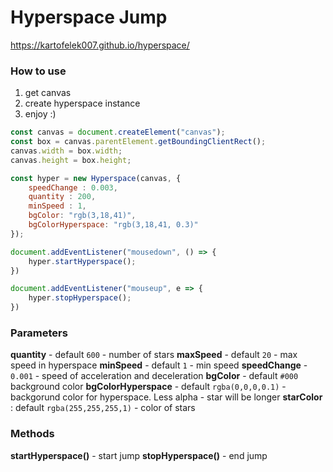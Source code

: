 # Hyperspace Jump
https://kartofelek007.github.io/hyperspace/

### How to use
1. get canvas
2. create hyperspace instance
3. enjoy :)
```js
const canvas = document.createElement("canvas");
const box = canvas.parentElement.getBoundingClientRect();
canvas.width = box.width;
canvas.height = box.height;

const hyper = new Hyperspace(canvas, {
    speedChange : 0.003,
    quantity : 200,
    minSpeed : 1,
    bgColor: "rgb(3,18,41)",
    bgColorHyperspace: "rgb(3,18,41, 0.3)"
});

document.addEventListener("mousedown", () => {
	hyper.startHyperspace();
})

document.addEventListener("mouseup", e => {
    hyper.stopHyperspace();
})
```

### Parameters
**quantity** - default `600` - number of stars
**maxSpeed** - default `20` - max speed in hyperspace
**minSpeed** - default `1` - min speed 
**speedChange** - `0.001` - speed of acceleration and deceleration
**bgColor** - default `#000` background color
**bgColorHyperspace** - default `rgba(0,0,0,0.1)` - backgorund color for hyperspace. Less alpha - star will be longer
**starColor** : default `rgba(255,255,255,1)` - color of stars

### Methods
**startHyperspace()** - start jump
**stopHyperspace()** - end jump
